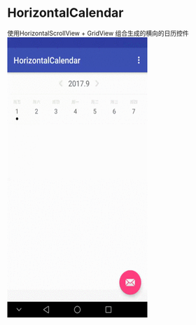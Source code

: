 # HorizontalCalendar
使用HorizontalScrollView + GridView 组合生成的横向的日历控件
<img src="screenhost.gif" width="320" height="640">